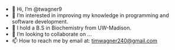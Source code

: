 - 👋 Hi, I’m @twagner9
- 👀 I’m interested in improving my knowledge in programming and software development.
- 🌱 I hold a B.S in Biochemistry from UW-Madison.
- 💞️ I’m looking to collaborate on ...
- 📫 How to reach me by email at: timwagner240@gmail.com

<!---
twagner9/twagner9 is a ✨ special ✨ repository because its `README.md` (this file) appears on your GitHub profile.
You can click the Preview link to take a look at your changes.
--->
